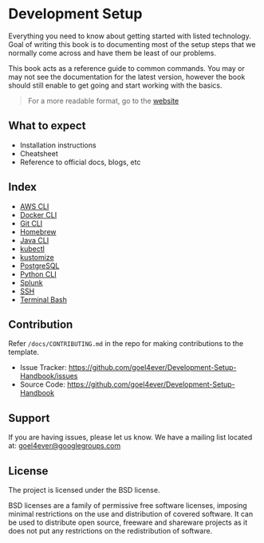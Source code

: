 # Development Setup

Everything you need to know about getting started with listed technology.
Goal of writing this book is to documenting most of the setup steps that we normally come across and have them be least of our problems.

This book acts as a reference guide to common commands. You may or may not see the documentation for the latest version, however the book should still enable to get going and start working with the basics.

> For a more readable format, go to the [website](https://learn-with-me.github.io/Development-Setup-Handbook/)

## What to expect

- Installation instructions
- Cheatsheet
- Reference to official docs, blogs, etc

## Index

- [AWS CLI](./aws-cli/)
- [Docker CLI](./docker-cli/)
- [Git CLI](./git-cli/)
- [Homebrew](./homebrew/)
- [Java CLI](./java-cli/)
- [kubectl](./kubectl/)
- [kustomize](./kustomize/)
- [PostgreSQL](./postgresql/)
- [Python CLI](./python-cli/)
- [Splunk](./splunk/)
- [SSH](./ssh/)
- [Terminal Bash](./terminal-bash/)

## Contribution

Refer `/docs/CONTRIBUTING.md` in the repo for making contributions to the template.

- Issue Tracker: https://github.com/goel4ever/Development-Setup-Handbook/issues
- Source Code: https://github.com/goel4ever/Development-Setup-Handbook

Support
-------

If you are having issues, please let us know.
We have a mailing list located at: goel4ever@googlegroups.com

License
-------

The project is licensed under the BSD license.

BSD licenses are a family of permissive free software licenses, imposing minimal restrictions on the use and distribution of covered software. It can be used to distribute open source, freeware and shareware projects as it does not put any restrictions on the redistribution of software.
